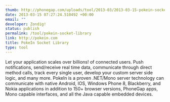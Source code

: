 ```yaml
--- 
thumb: http://phonegap.com/uploads/tool/2013-03/2013-03-15-pokein-socket-library.png
date: 2013-03-15 07:27:24.510492 +00:00
email: ""
developer: Zondig!
status: publish
permalink: /tool/pokein-socket-library
link: http://pokein.com
title: PokeIn Socket Library
type: tool
---
```


Let your application scales over billions! of connected users. Push notifications, send/receive real time data, communicate through direct method calls, track every single user, develop your custom server side logic, and many more. PokeIn is a proven .NET/Mono server technology can communicate with native Android, IOS, Windows Phone 8, Blackberry, and Nokia applications in addition to 150+ browser versions, PhoneGap apps, Mono capable interfaces, and all the Java capable embedded devices. 
